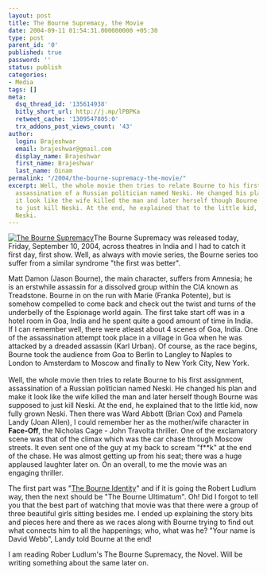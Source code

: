 ```yaml
---
layout: post
title: The Bourne Supremacy, the Movie
date: 2004-09-11 01:54:31.000000000 +05:30
type: post
parent_id: '0'
published: true
password: ''
status: publish
categories:
- Media
tags: []
meta:
  dsq_thread_id: '135614938'
  bitly_short_url: http://j.mp/lPBPKa
  retweet_cache: '1309547805:0'
  trx_addons_post_views_count: '43'
author:
  login: Brajeshwar
  email: brajeshwar@gmail.com
  display_name: Brajeshwar
  first_name: Brajeshwar
  last_name: Oinam
permalink: "/2004/the-bourne-supremacy-the-movie/"
excerpt: Well, the whole movie then tries to relate Bourne to his first assignment,
  assassination of a Russian politician named Neski. He changed his plan and make
  it look like the wife killed the man and later herself though Bourne was supposed
  to just kill Neski. At the end, he explained that to the little kid, now fully grown
  Neski.
---
```

<p><a href="http://thebournesupremacy.com/"><img src="{{ site.baseurl }}/assets/2004/09/bournesupremacy.jpg" alt="The Bourne Supremacy" /></a>The Bourne Supremacy was released today, Friday, September 10, 2004, across theatres in India and I had to catch it first day, first show. Well, as always with movie series, the Bourne series too suffer from a similar syndrome "the first was better".</p>
<p>Matt Damon (Jason Bourne), the main character, suffers from Amnesia; he is an erstwhile assassin for a dissolved group within the CIA known as Treadstone. Bourne in on the run with Marie (Franka Potente), but is somehow compelled to come back and check out the twist and turns of the underbelly of the Espionage world again. The first take start off was in a hotel room in Goa, India and he spent quite a good amount of time in India. If I can remember well, there were atleast about 4 scenes of Goa, India. One of the assassination attempt took place in a village in Goa when he was attacked by a dreaded assassin (Karl Urban). Of course, as the race begins, Bourne took the audience from Goa to Berlin to Langley to Naples to London to Amsterdam to Moscow and finally to New York City, New York.<br />
<!--more--><br />
Well, the whole movie then tries to relate Bourne to his first assignment, assassination of a Russian politician named Neski. He changed his plan and make it look like the wife killed the man and later herself though Bourne was supposed to just kill Neski. At the end, he explained that to the little kid, now fully grown Neski. Then there was Ward Abbott (Brian Cox) and Pamela Landy (Joan Allen), I could remember her as the mother/wife character in <strong>Face-Off</strong>, the Nicholas Cage - John Travolta thriller. One of the exclamatory scene was that of the climax which was the car chase through Moscow streets. It even sent one of the guy at my back to scream "f**k" at the end of the chase. He was almost getting up from his seat; there was a huge applaused laughter later on. On an overall, to me the movie was an engaging thriller.</p>
<p>The first part was "<a href="http://thebourneidentity.com/" title="The Bourne Identity">The Bourne Identity</a>" and if it is going the Robert Ludlum way, then the next should be "The Bourne Ultimatum". Oh! Did I forgot to tell you that the best part of watching that movie was that there were a group of three beautiful girls sitting besides me. I ended up explaining the story bits and pieces here and there as we races along with Bourne trying to find out what connects him to all the happenings; who, what was he? "Your name is David Webb", Landy told Bourne at the end!</p>
<p><span class="codeNull">I am reading Rober Ludlum's The Bourne Supremacy, the Novel. Will be writing something about the same later on.</span></p>
